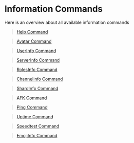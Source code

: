# Information Commands

Here is an overview about all available information commands

>[Help Command](./help.md)

>[Avatar Command](./avatar.md)

>[UserInfo Command](./userinfo.md)

>[ServerInfo Command](./serverinfo.md)

>[RolesInfo Command](./roleinfo.md)

>[ChannelInfo Command](./channelinfo.md)

>[ShardInfo Command](./shardinfo.md)

>[AFK Command](./afk.md)

>[Ping Command](./ping.md)

>[Uptime Command](./uptime.md)

>[Speedtest Command](./speedtest.md)

>[EmojiInfo Command](./emojiinfo.md)